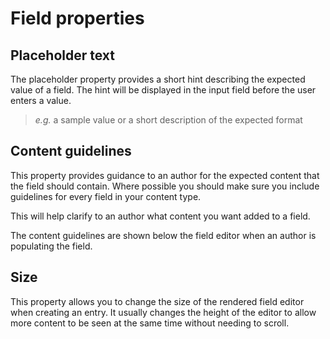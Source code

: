 # Field properties

## Placeholder text
The placeholder property provides a short hint describing the expected value of a field. The hint will be displayed in the input field before the user enters a value.

> *e.g.* a sample value or a short description of the expected format

## Content guidelines
This property provides guidance to an author for the expected content that the field should contain. Where possible you should make sure you include guidelines for every field in your content type.

This will help clarify to an author what content you want added to a field.

The content guidelines are shown below the field editor when an author is populating the field.

## Size
This property allows you to change the size of the rendered field editor when creating an entry. It usually changes the height of the editor to allow more content to be seen at the same time without needing to scroll.
